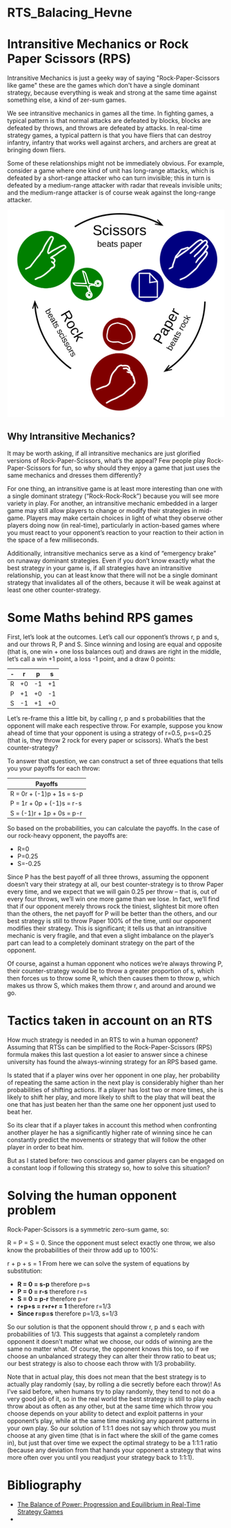 # RTS_Balacing_Hevne


# Intransitive Mechanics or Rock Paper Scissors (RPS)

Intransitive Mechanics is just a geeky way of saying "Rock-Paper-Scissors like game" these are the games which don't have a single dominant strategy, because everything is weak and strong at the same time against something else, a kind of zer-sum games.

We see intransitive mechanics in games all the time. In fighting games, a typical pattern is that normal attacks are defeated by blocks, blocks are defeated by throws, and throws are defeated by attacks. In real-time strategy games, a typical pattern is that you have fliers that can destroy infantry, infantry that works well against archers, and archers are great at bringing down fliers.

Some of these relationships might not be immediately obvious. For example, consider a game where one kind of unit has long-range attacks, which is defeated by a short-range attacker who can turn invisible; this in turn is defeated by a medium-range attacker with radar that reveals invisible units; and the medium-range attacker is of course weak against the long-range attacker.

![](https://github.com/Hevne/RTS_Balacing_Hevne/blob/master/rps.png)

## Why Intransitive Mechanics?

It may be worth asking, if all intransitive mechanics are just glorified versions of Rock-Paper-Scissors, what’s the appeal? Few people play Rock-Paper-Scissors for fun, so why should they enjoy a game that just uses the same mechanics and dresses them differently?

For one thing, an intransitive game is at least more interesting than one with a single dominant strategy (“Rock-Rock-Rock”) because you will see more variety in play. For another, an intransitive mechanic embedded in a larger game may still allow players to change or modify their strategies in mid-game. Players may make certain choices in light of what they observe other players doing now (in real-time), particularly in action-based games where you must react to your opponent’s reaction to your reaction to their action in the space of a few milliseconds.


Additionally, intransitive mechanics serve as a kind of “emergency brake” on runaway dominant strategies. Even if you don’t know exactly what the best strategy in your game is, if all strategies have an intransitive relationship, you can at least know that there will not be a single dominant strategy that invalidates all of the others, because it will be weak against at least one other counter-strategy. 

# Some Maths behind RPS games

First, let’s look at the outcomes. Let’s call our opponent’s throws r, p and s, and our throws R, P and S. Since winning and losing are equal and opposite (that is, one win + one loss balances out) and draws are right in the middle, let’s call a win +1 point, a loss -1 point, and a draw 0 points:

| - | r | p | s |
| -- | -- | -- | -- |
| R | +0 | -1 | +1|
| P | +1 |+0 | -1|
|S | -1| +1| +0|


Let’s re-frame this a little bit, by calling r, p and s probabilities that the opponent will make each respective throw. For example, suppose you know ahead of time that your opponent is using a strategy of r=0.5, p=s=0.25 (that is, they throw 2 rock for every paper or scissors). What’s the best counter-strategy?

To answer that question, we can construct a set of three equations that tells you your payoffs for each throw:

|Payoffs|
|---|
|R = 0r + (-1)p + 1s = s-p|
|P = 1r + 0p + (-1)s = r-s|
|S = (-1)r + 1p + 0s = p-r|


So based on the probabilities, you can calculate the payoffs. In the case of our rock-heavy opponent, the payoffs are:
* R=0
* P=0.25
* S=-0.25

Since P has the best payoff of all three throws, assuming the opponent doesn’t vary their strategy at all, our best counter-strategy is to throw Paper every time, and we expect that we will gain 0.25 per throw – that is, out of every four throws, we’ll win one more game than we lose. In fact, we’ll find that if our opponent merely throws rock the tiniest, slightest bit more often than the others, the net payoff for P will be better than the others, and our best strategy is still to throw Paper 100% of the time, until our opponent modifies their strategy. This is significant; it tells us that an intransitive mechanic is very fragile, and that even a slight imbalance on the player’s part can lead to a completely dominant strategy on the part of the opponent.

Of course, against a human opponent who notices we’re always throwing P, their counter-strategy would be to throw a greater proportion of s, which then forces us to throw some R, which then causes them to throw p, which makes us throw S, which makes them throw r, and around and around we go. 

# Tactics taken in account on an RTS
How much strategy is needed in an RTS to win a human opponent? Assuming that RTSs can be simplified to the Rock-Paper-Scissors (RPS) formula makes this last question a lot easier to answer since a chinese university has found the always-winning strategy for an RPS based game.

Is stated that if a player wins over her opponent in one play, her probability of repeating the same action in the next play is considerably higher than her probabilities of shifting actions. If a player has lost two or more times, she is likely to shift her play, and more likely to shift to the play that will beat the one that has just beaten her than the same one her opponent just used to beat her.

So its clear that if a player takes in account this method when confronting another player he has a significantly higher rate of winning since he can constantly predict the movements or strategy that will follow the other player in order to beat him.

But as I stated before: two conscious and gamer players can be engaged on a constant loop if following this strategy so, how to solve this situation?

# Solving the human opponent problem

Rock-Paper-Scissors is a symmetric zero-sum game, so:

R = P = S = 0.
Since the opponent must select exactly one throw, we also know the probabilities of their throw add up to 100%:

r + p + s = 1
From here we can solve the system of equations by substitution:

* **R = 0 = s-p** therefore p=s
* **P = 0 = r-s** therefore r=s
* **S = 0 = p-r** therefore p=r
* **r+p+s = r+r+r = 1** therefore r=1/3 
* **Since r=p=s** therefore p=1/3, s=1/3<br>

So our solution is that the opponent should throw r, p and s each with probabilities of 1/3. This suggests that against a completely random opponent it doesn’t matter what we choose, our odds of winning are the same no matter what. Of course, the opponent knows this too, so if we choose an unbalanced strategy they can alter their throw ratio to beat us; our best strategy is also to choose each throw with 1/3 probability.

Note that in actual play, this does not mean that the best strategy is to actually play randomly (say, by rolling a die secretly before each throw)! As I’ve said before, when humans try to play randomly, they tend to not do a very good job of it, so in the real world the best strategy is still to play each throw about as often as any other, but at the same time which throw you choose depends on your ability to detect and exploit patterns in your opponent’s play, while at the same time masking any apparent patterns in your own play. So our solution of 1:1:1 does not say which throw you must choose at any given time (that is in fact where the skill of the game comes in), but just that over time we expect the optimal strategy to be a 1:1:1 ratio (because any deviation from that hands your opponent a strategy that wins more often over you until you readjust your strategy back to 1:1:1).

# Bibliography
* [The Balance of Power: Progression and Equilibrium in Real-Time Strategy Games](https://www.gamasutra.com/blogs/BrandonCasteel/20170306/292982/The_Balance_of_Power_Progression_and_Equilibrium_in_RealTime_StrategyGames.php)
* 
